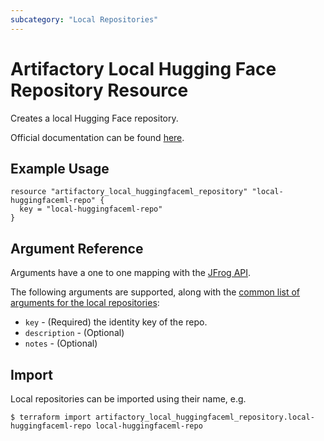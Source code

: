 ```yaml
---
subcategory: "Local Repositories"
---
```

# Artifactory Local Hugging Face Repository Resource

Creates a local Hugging Face repository.

Official documentation can be found [here](https://jfrog.com/help/r/jfrog-artifactory-documentation/set-up-local-hugging-face-repositories).

## Example Usage

```hcl
resource "artifactory_local_huggingfaceml_repository" "local-huggingfaceml-repo" {
  key = "local-huggingfaceml-repo"
}
```

## Argument Reference

Arguments have a one to one mapping with the [JFrog API](https://www.jfrog.com/confluence/display/RTF/Repository+Configuration+JSON).

The following arguments are supported, along with the [common list of arguments for the local repositories](local.md):

* `key` - (Required) the identity key of the repo.
* `description` - (Optional)
* `notes` - (Optional)

## Import

Local repositories can be imported using their name, e.g.
```
$ terraform import artifactory_local_huggingfaceml_repository.local-huggingfaceml-repo local-huggingfaceml-repo
```
